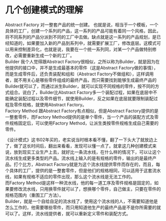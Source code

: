 # 几个创建模式的理解


Abstract Factory 对一整套产品的统一创建。 也就是说，相当于一个模板，一个具体的工厂，创建一个系列的产品，这一系列的产品可能有着同一个风格，因此，将不同系列的产品分派到不同的工厂中去做。缺点就是这一系列的产品规划，是已经知道的，如果要加入新的产品到系列中，就需要扩展工厂，修改底层。这模式可以用来控制差异化，也就是说，我要在一个统一系列同，对某一个产品做特别修改，必需要重新生成一个新的工厂。  
Builder 我个人觉得跟Abstract Factory很相似，之所以称为Builder，就是因为在他提供的接口中，并不是生成最基本的零件（这是Abstract Factory做的事情），而是生成零件后，还负责装配和组和（Abstract Factory不做组和），这样调用者，就不用关心是哪些零件组成的最终产品，而只需要找到能够生成最终产品的Builder就可以了，而通过派生Builder，就可以实现不同规格的零件，按不同的方式组合。说白了，Builder比Abstract Factory多一个装配过程，如果在底层中不能确定装配过程以及零件细节，就使用Builder，反之如果在底层就要限制装配过程及零件规格，就使用Abstract Factory。  
Factory Method 跟Abstract Factory有点相似，但是Abstract Factory提供的是一整套零件，而Factory Method提供的是单个零件，当一个产品的装配方式及零件规格固定后，可以使用Factory Method，让派生类按零件规格生成自己需要的零件。  
  
《设计模式》这书02年买的，老实说当时根本看不懂，翻了一下头大了就放边上了，做了这长时间后，翻出来看看，发现可以懂一点了。就拿这几种创建模式来说，放到现实工业生产上去，就好比一条流水线，在什么样的情况下，可以让这个流水线生成更多类型的产品。流水线上输入的是有规格的零件，输出的是最终产品。打个比方，Abstract Factory就是为这个流水线提供零件而存在的，而且，每个具体的工厂，提供的是一整套零件，但是他们的规格相同，可以适用于这套流水线，如果有规格不适应的零件出现，那么这个流水线是无法工作的。  
而Factory Method是这样一种流水线，他的每一道工序及零件规格是固定的，如果要修改流水线，只用换零件就可以了，想换哪个零件，自己做主，只要在零件的规格范围内（重围工厂方法）。  
Builder，就是一个自给自足的流水线了，使用这个流水线的人，不需要知道他是怎么工作的，他需要哪些零件，而只用知道他生产的最终产品是不是你所需要的就可以了。这样，流水线提供者，就可以重新定义零件和装配方式。
